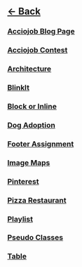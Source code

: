 ## [<- Back](/README.md)

### [Acciojob Blog Page](https://meetgovindbajaj.github.io/Acciojob/Other/Acciojob%20Blog%20Page/)

### [Acciojob Contest](https://meetgovindbajaj.github.io/Acciojob/Other/acciojob-contest/)

### [Architecture](https://meetgovindbajaj.github.io/Acciojob/Other/Architecture/)

### [BlinkIt](https://meetgovindbajaj.github.io/Acciojob/Other/blinkit/)

### [Block or Inline](https://meetgovindbajaj.github.io/Acciojob/Other/Block%20or%20Inline/)

### [Dog Adoption](https://meetgovindbajaj.github.io/Acciojob/Other/Dog%20Adoption/)

### [Footer Assignment](https://meetgovindbajaj.github.io/Acciojob/Other/Footer%20Assignment/)

### [Image Maps](https://meetgovindbajaj.github.io/Acciojob/Other/Image-maps/)

### [Pinterest](https://meetgovindbajaj.github.io/Acciojob/Other/pinterest/)

### [Pizza Restaurant](https://meetgovindbajaj.github.io/Acciojob/Other/pizza-restaurant/)

### [Playlist](https://meetgovindbajaj.github.io/Acciojob/Other/Playlist/)

### [Pseudo Classes](https://meetgovindbajaj.github.io/Acciojob/Other/pseudo-classes/)

### [Table](https://meetgovindbajaj.github.io/Acciojob/Other/table/)
